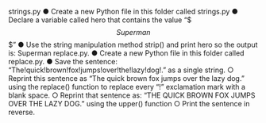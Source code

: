 strings.py
● Create a new Python file in this folder called strings.py
● Declare a variable called hero that contains the value “$$$Superman$$$”
● Use the string manipulation method strip() and print hero so the
output is: Superman
replace.py.
● Create a new Python file in this folder called replace.py.
● Save the sentence: “The!quick!brown!fox!jumps!over!the!lazy!dog!.” as a
single string.
○ Reprint this sentence as “The quick brown fox jumps over the lazy
dog.” using the replace() function to replace every “!” exclamation
mark with a blank space.
○ Reprint that sentence as: “THE QUICK BROWN FOX JUMPS OVER
THE LAZY DOG.” using the upper() function
○ Print the sentence in reverse.

